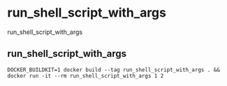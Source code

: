 # run_shell_script_with_args
run_shell_script_with_args

## run_shell_script_with_args

```console
DOCKER_BUILDKIT=1 docker build --tag run_shell_script_with_args . && docker run -it --rm run_shell_script_with_args 1 2
```

